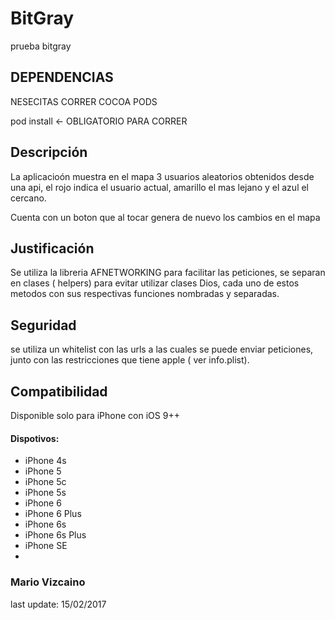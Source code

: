 # BitGray

prueba bitgray

## DEPENDENCIAS

NESECITAS CORRER COCOA PODS

pod install  <- OBLIGATORIO PARA CORRER
## Descripción

La aplicacioón muestra en el mapa 3 usuarios aleatorios obtenidos desde una api, el rojo indica el usuario actual, amarillo el mas lejano y el azul el cercano.

Cuenta con un boton que al tocar genera de nuevo los cambios en el mapa

## Justificación
Se utiliza la libreria AFNETWORKING para facilitar las peticiones, se separan en clases ( helpers) para evitar utilizar clases Dios, cada uno de estos metodos con sus respectivas funciones nombradas  y separadas.

## Seguridad
se utiliza un whitelist con las urls a las cuales se puede enviar peticiones, junto con las restricciones que tiene apple ( ver info.plist).

## Compatibilidad
Disponible solo para iPhone con iOS 9++
#### Dispotivos:
- iPhone 4s
- iPhone 5
- iPhone 5c
- iPhone 5s
- iPhone 6
- iPhone 6 Plus
- iPhone 6s
- iPhone 6s Plus
- iPhone SE
- 

### Mario Vizcaino  

last update: 15/02/2017
